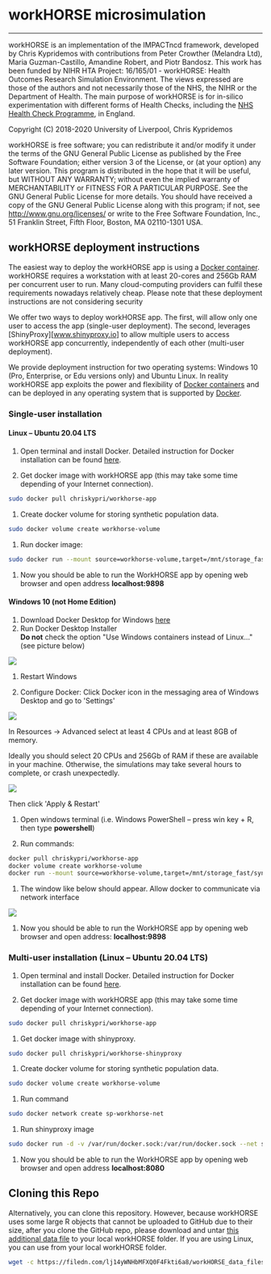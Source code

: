 # workHORSE microsimulation

--------------------------------------------------------------------------------

workHORSE is an implementation of the IMPACTncd framework, developed by Chris
Kypridemos with contributions from Peter Crowther (Melandra Ltd), Maria
Guzman-Castillo, Amandine Robert, and Piotr Bandosz. This work has been funded
by NIHR HTA Project: 16/165/01 - workHORSE: Health Outcomes Research Simulation
Environment. The views expressed are those of the authors and not necessarily
those of the NHS, the NIHR or the Department of Health. The main purpose of
workHORSE is for in-silico experimentation with different forms of Health
Checks, including the [NHS Health Check
Programme](https://www.healthcheck.nhs.uk/), in England.

Copyright (C) 2018-2020 University of Liverpool, Chris Kypridemos

workHORSE is free software; you can redistribute it and/or modify it under the
terms of the GNU General Public License as published by the Free Software
Foundation; either version 3 of the License, or (at your option) any later
version. This program is distributed in the hope that it will be useful, but
WITHOUT ANY WARRANTY; without even the implied warranty of MERCHANTABILITY or
FITNESS FOR A PARTICULAR PURPOSE. See the GNU General Public License for more
details. You should have received a copy of the GNU General Public License along
with this program; if not, see <http://www.gnu.org/licenses/> or write to the
Free Software Foundation, Inc., 51 Franklin Street, Fifth Floor, Boston, MA
02110-1301 USA.

## workHORSE deployment instructions

The easiest way to deploy the workHORSE app is using a [Docker
container](https://www.docker.com/resources/what-container). workHORSE requires
a workstation with at least 20-cores and 256Gb RAM per concurrent user to run.
Many cloud-computing providers can fulfil these requirements nowadays relatively
cheap. Please note that these deployment instructions are not considering
security

We offer two ways to deploy workHORSE app. The first, will allow only one user
to access the app (single-user deployment). The second, leverages
[ShinyProxy][www.shinyproxy.io] to allow multiple users to access workHORSE app
concurrently, independently of each other (multi-user deployment).

We provide deployment instruction for two operating systems: Windows 10 (Pro,
Enterprise, or Edu versions only) and Ubuntu Linux. In reality workHORSE app
exploits the power and flexibility of [Docker
containers](https://www.docker.com/products/container-runtime) and can be
deployed in any operating system that is supported by [Docker](www.docker.com).

### Single-user installation

#### Linux – Ubuntu 20.04 LTS

1.  Open terminal and install Docker. Detailed instruction for Docker
    installation can be found
    [here](https://docs.docker.com/engine/install/ubuntu/).

2.  Get docker image with workHORSE app (this may take some time depending of
    your Internet connection).

``` bash
sudo docker pull chriskypri/workhorse-app
```

1.  Create docker volume for storing synthetic population data.

``` bash
sudo docker volume create workhorse-volume
```

1.  Run docker image:

``` bash
sudo docker run --mount source=workhorse-volume,target=/mnt/storage_fast/synthpop -p 9898:9898 -it chriskypri/workhorse-app
```

1.  Now you should be able to run the WorkHORSE app by opening web browser and
    open address **localhost:9898**

#### Windows 10 (not Home Edition)

1.  Download Docker Desktop for Windows
    [here](https://www.docker.com/get-started)
2.  Run Docker Desktop Installer  
    **Do not** check the option "Use Windows containers instead of Linux…" (see
    picture below)

![](www/images/608cfcc15c090dc41bebcf3c1458570a.png?raw=true)

1.  Restart Windows

2.  Configure Docker: Click Docker icon in the messaging area of Windows Desktop
    and go to 'Settings'

![](www/images/d841060d88640ee1d5b7571a625dc764.png?raw=true)

In Resources -\> Advanced select at least 4 CPUs and at least 8GB of memory.

Ideally you should select 20 CPUs and 256Gb of RAM if these are available in
your machine. Otherwise, the simulations may take several hours to complete, or
crash unexpectedly.

![](www/images/b24d31b4ba8461c7b6ca2a0b3c7dc3e6.png?raw=true)

Then click 'Apply & Restart'

1.  Open windows terminal (i.e. Windows PowerShell – press win key + R, then
    type **powershell**)

2.  Run commands:

``` bash
docker pull chriskypri/workhorse-app
docker volume create workhorse-volume
docker run --mount source=workhorse-volume,target=/mnt/storage_fast/synthpop -p 9898:9898 -it chriskypri/workhorse-app
```

1.  The window like below should appear. Allow docker to communicate via network
    interface

![](www/images/5a8401c5b8c394a55654afb0ae66fe5c.png?raw=true)

1.  Now you should be able to run the WorkHORSE app by opening web browser and
    open address: **localhost:9898**

### Multi-user installation (Linux – Ubuntu 20.04 LTS)

1.  Open terminal and install Docker. Detailed instruction for Docker
    installation can be found
    [here](https://docs.docker.com/engine/install/ubuntu/).

2.  Get docker image with workHORSE app (this may take some time depending of
    your Internet connection).

``` bash
sudo docker pull chriskypri/workhorse-app
```

1.  Get docker image with shinyproxy.

``` bash
sudo docker pull chriskypri/workhorse-shinyproxy
```

1.  Create docker volume for storing synthetic population data.

``` bash
sudo docker volume create workhorse-volume
```

1.  Run command

``` bash
sudo docker network create sp-workhorse-net
```

1.  Run shinyproxy image

``` bash
sudo docker run -d -v /var/run/docker.sock:/var/run/docker.sock --net sp-example-net -p 8080:8080 chriskypri/workhorse-shinyproxy
```

1.  Now you should be able to run the WorkHORSE app by opening web browser and
    open address **localhost:8080**

## Cloning this Repo

Alternatively, you can clone this repository. However, because workHORSE uses
some large R objects that cannot be uploaded to GitHub due to their size, after
you clone the GitHub repo, please download and untar [this additional data
file](https://filedn.com/lj14yWNHbMFXQ0F4Fkti6a8/workHORSE_data_files.tar) to
your local workHORSE folder. If you are using Linux, you can use from your local
workHORSE folder.

``` bash
wget -c https://filedn.com/lj14yWNHbMFXQ0F4Fkti6a8/workHORSE_data_files.tar -O - | tar -x
```
